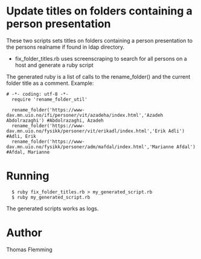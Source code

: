 Update titles on folders containing a person presentation
=========================================================

These two scripts sets titles on folders containing a person presentation to the persons realname if found in ldap directory.

 * fix_folder_titles.rb uses screenscraping to search for all persons on a host and generate a ruby script

The generated ruby is a list of calls to the rename_folder() and the current folder title as a comment. Example:

```
# -*- coding: utf-8 -*-
  require 'rename_folder_util'

  rename_folder('https://www-dav.mn.uio.no/ifi/personer/vit/azadeha/index.html','Azadeh Abdolrazaghi') #Abdolrazaghi, Azadeh
  rename_folder('https://www-dav.mn.uio.no/fysikk/personer/vit/erikadl/index.html','Erik Adli') #Adli, Erik
  rename_folder('https://www-dav.mn.uio.no/fysikk/personer/adm/mafdal/index.html','Marianne Afdal') #Afdal, Marianne
```

# Running

```
  $ ruby fix_folder_titles.rb > my_generated_script.rb
  $ ruby my_generated_script.rb
```

The generated scripts works as logs.

# Author

   Thomas Flemming
